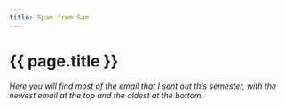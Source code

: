 ```yaml
---
title: Spam from Sam
---
```

# {{ page.title }}

_Here you will find most of the email that I sent out this semester, with the newest email at the top and the oldest at the bottom._



